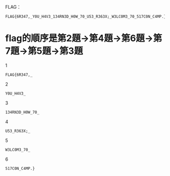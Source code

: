 FLAG：
```
FLAG{6R347,_Y0U_H4V3_134RN3D_H0W_70_U53_R363X;_W3LC0M3_70_517C0N_C4MP.}
```
# flag的順序是第2題→第4題→第6題→第7題→第5題→第3題
1
```
FLAG{6R347,_
```
2
```
Y0U_H4V3_
```
3
```
134RN3D_H0W_70_
```
4
```
U53_R363X;_
```
5
```
W3LC0M3_70_
```
6
```
517C0N_C4MP.}
```

